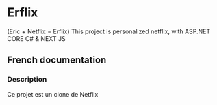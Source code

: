 # Erflix
 (Eric + Netflix = Erflix) This project is personalized netflix, with ASP.NET CORE C# & NEXT JS
 
 ## French documentation

 ### Description 
 Ce projet est un clone de Netflix